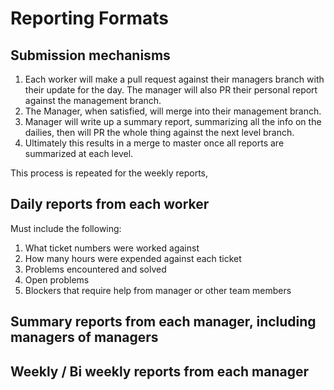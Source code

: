 # Reporting Formats

## Submission mechanisms
1. Each worker will make a pull request against their managers branch with their update for the day.  The manager will also PR their personal report against the management branch.
1. The Manager, when satisfied, will merge into their management branch.
1. Manager will write up a summary report, summarizing all the info on the dailies, then will PR the whole thing against the next level branch.
1. Ultimately this results in a merge to master once all reports are summarized at each level.

This process is repeated for the weekly reports,



## Daily reports from each worker
Must include the following:
1. What ticket numbers were worked against
1. How many hours were expended against each ticket
1. Problems encountered and solved
1. Open problems
1. Blockers that require help from manager or other team members

## Summary reports from each manager, including managers of managers


## Weekly / Bi weekly reports from each manager


#
